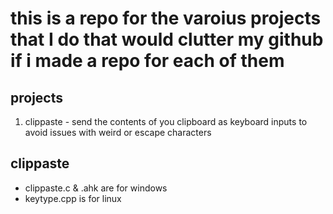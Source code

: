 # this is a repo for the varoius projects that I do that would clutter my github if i made a repo for each of them

## projects
1. clippaste - send the contents of you clipboard as keyboard inputs to avoid issues with weird or escape characters

## clippaste
- clippaste.c & .ahk are for windows
- keytype.cpp is for linux
